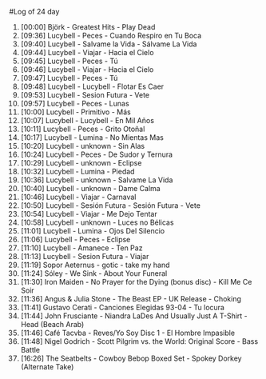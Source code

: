 #Log of 24 day

1. [00:00] Björk - Greatest Hits - Play Dead
1. [09:36] Lucybell - Peces - Cuando Respiro en Tu Boca
1. [09:40] Lucybell - Salvame la Vida - Sálvame La Vida
1. [09:44] Lucybell - Viajar - Hacia el Cielo
1. [09:45] Lucybell - Peces - Tú
1. [09:46] Lucybell - Viajar - Hacia el Cielo
1. [09:47] Lucybell - Peces - Tú
1. [09:48] Lucybell - Lucybell - Flotar Es Caer
1. [09:53] Lucybell - Sesion Futura - Vete
1. [09:57] Lucybell - Peces - Lunas
1. [10:00] Lucybell - Primitivo - Más
1. [10:07] Lucybell - Lucybell - En Mil Años
1. [10:11] Lucybell - Peces - Grito Otoñal
1. [10:17] Lucybell - Lumina - No Mientas Mas
1. [10:20] Lucybell - unknown - Sin Alas
1. [10:24] Lucybell - Peces - De Sudor y Ternura
1. [10:29] Lucybell - unknown - Eclipse
1. [10:32] Lucybell - Lumina - Piedad
1. [10:36] Lucybell - unknown - Salvame La Vida
1. [10:40] Lucybell - unknown - Dame Calma
1. [10:46] Lucybell - Viajar - Carnaval
1. [10:50] Lucybell - Sesión Futura - Sesión Futura - Vete
1. [10:54] Lucybell - Viajar - Me Dejo Tentar
1. [10:58] Lucybell - unknown - Luces no Bélicas
1. [11:01] Lucybell - Lumina - Ojos Del Silencio
1. [11:06] Lucybell - Peces - Eclipse
1. [11:10] Lucybell - Amanece - Ten Paz
1. [11:13] Lucybell - Sesion Futura - Viajar
1. [11:19] Sopor Aeternus - gotic - take my hand
1. [11:24] Sóley - We Sink - About Your Funeral
1. [11:30] Iron Maiden - No Prayer for the Dying (bonus disc) - Kill Me Ce Soir
1. [11:36] Angus & Julia Stone - The Beast EP - UK Release - Choking
1. [11:41] Gustavo Cerati - Canciones Elegidas 93-04 - Tu locura
1. [11:44] John Frusciante - Niandra LaDes And Usually Just A T-Shirt - Head (Beach Arab)
1. [11:46] Café Tacvba - Reves/Yo Soy Disc 1 - El Hombre Impasible
1. [11:48] Nigel Godrich - Scott Pilgrim vs. the World: Original Score - Bass Battle
1. [16:26] The Seatbelts - Cowboy Bebop Boxed Set - Spokey Dorkey (Alternate Take)
